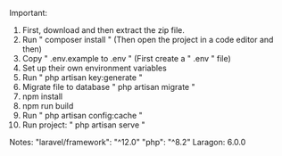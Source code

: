 Important: 
1. First, download and then extract the zip file.
2. Run " composer install " (Then open the project in a code editor and then)
3. Copy " .env.example to .env " (First create a " .env " file)
4. Set up their own environment variables
5. Run " php artisan key:generate "
6. Migrate file to database " php artisan migrate "
7. npm install
8. npm run build
9. Run " php artisan config:cache "
10. Run project: " php artisan serve "
   

Notes:
"laravel/framework": "^12.0"
"php": "^8.2"
Laragon: 6.0.0

